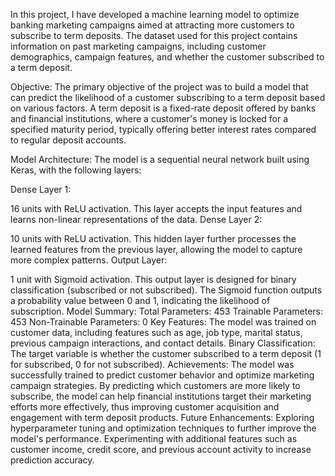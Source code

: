 In this project, I have developed a machine learning model to optimize banking marketing campaigns aimed at attracting more customers to subscribe to term deposits. The dataset used for this project contains information on past marketing campaigns, including customer demographics, campaign features, and whether the customer subscribed to a term deposit.

Objective:
The primary objective of the project was to build a model that can predict the likelihood of a customer subscribing to a term deposit based on various factors. A term deposit is a fixed-rate deposit offered by banks and financial institutions, where a customer's money is locked for a specified maturity period, typically offering better interest rates compared to regular deposit accounts.

Model Architecture:
The model is a sequential neural network built using Keras, with the following layers:

Dense Layer 1:

16 units with ReLU activation.
This layer accepts the input features and learns non-linear representations of the data.
Dense Layer 2:

10 units with ReLU activation.
This hidden layer further processes the learned features from the previous layer, allowing the model to capture more complex patterns.
Output Layer:

1 unit with Sigmoid activation.
This output layer is designed for binary classification (subscribed or not subscribed). The Sigmoid function outputs a probability value between 0 and 1, indicating the likelihood of subscription.
Model Summary:
Total Parameters: 453
Trainable Parameters: 453
Non-Trainable Parameters: 0
Key Features:
The model was trained on customer data, including features such as age, job type, marital status, previous campaign interactions, and contact details.
Binary Classification: The target variable is whether the customer subscribed to a term deposit (1 for subscribed, 0 for not subscribed).
Achievements:
The model was successfully trained to predict customer behavior and optimize marketing campaign strategies.
By predicting which customers are more likely to subscribe, the model can help financial institutions target their marketing efforts more effectively, thus improving customer acquisition and engagement with term deposit products.
Future Enhancements:
Exploring hyperparameter tuning and optimization techniques to further improve the model's performance.
Experimenting with additional features such as customer income, credit score, and previous account activity to increase prediction accuracy.
